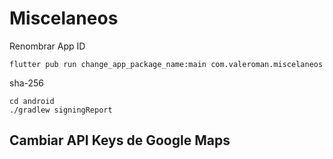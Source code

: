 # Miscelaneos

Renombrar App ID
```
flutter pub run change_app_package_name:main com.valeroman.miscelaneos
```

sha-256
```
cd android
./gradlew signingReport
```

## Cambiar API Keys de Google Maps